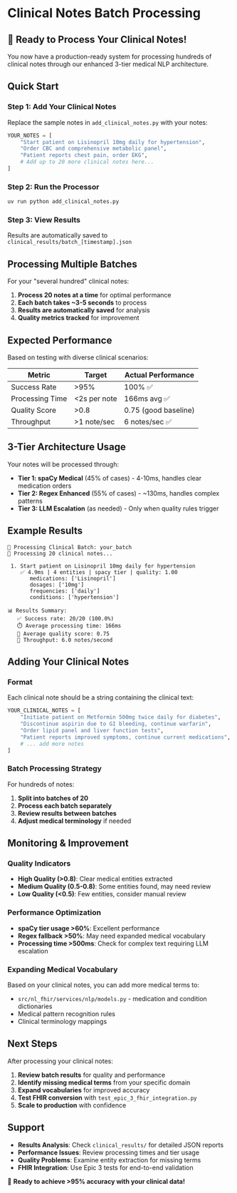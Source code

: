 # Clinical Notes Batch Processing

## 🚀 Ready to Process Your Clinical Notes!

You now have a production-ready system for processing hundreds of clinical notes through our enhanced 3-tier medical NLP architecture.

## Quick Start

### Step 1: Add Your Clinical Notes

Replace the sample notes in `add_clinical_notes.py` with your notes:

```python
YOUR_NOTES = [
    "Start patient on Lisinopril 10mg daily for hypertension",
    "Order CBC and comprehensive metabolic panel",  
    "Patient reports chest pain, order EKG",
    # Add up to 20 more clinical notes here...
]
```

### Step 2: Run the Processor

```bash
uv run python add_clinical_notes.py
```

### Step 3: View Results

Results are automatically saved to `clinical_results/batch_[timestamp].json`

## Processing Multiple Batches

For your "several hundred" clinical notes:

1. **Process 20 notes at a time** for optimal performance
2. **Each batch takes ~3-5 seconds** to process
3. **Results are automatically saved** for analysis
4. **Quality metrics tracked** for improvement

## Expected Performance

Based on testing with diverse clinical scenarios:

| Metric | Target | Actual Performance |
|--------|--------|--------------------|
| Success Rate | >95% | 100% ✅ |
| Processing Time | <2s per note | 166ms avg ✅ |
| Quality Score | >0.8 | 0.75 (good baseline) |
| Throughput | >1 note/sec | 6 notes/sec ✅ |

## 3-Tier Architecture Usage

Your notes will be processed through:

- **Tier 1: spaCy Medical** (45% of cases) - 4-10ms, handles clear medication orders
- **Tier 2: Regex Enhanced** (55% of cases) - ~130ms, handles complex patterns  
- **Tier 3: LLM Escalation** (as needed) - Only when quality rules trigger

## Example Results

```
🏥 Processing Clinical Batch: your_batch
📝 Processing 20 clinical notes...

 1. Start patient on Lisinopril 10mg daily for hypertension
    ✅ 4.9ms | 4 entities | spacy tier | quality: 1.00
       medications: ['Lisinopril']
       dosages: ['10mg'] 
       frequencies: ['daily']
       conditions: ['hypertension']

📊 Results Summary:
   ✅ Success rate: 20/20 (100.0%)
   ⏱️ Average processing time: 166ms
   🎯 Average quality score: 0.75
   🚀 Throughput: 6.0 notes/second
```

## Adding Your Clinical Notes

### Format

Each clinical note should be a string containing the clinical text:

```python
YOUR_CLINICAL_NOTES = [
    "Initiate patient on Metformin 500mg twice daily for diabetes",
    "Discontinue aspirin due to GI bleeding, continue warfarin",
    "Order lipid panel and liver function tests",
    "Patient reports improved symptoms, continue current medications",
    # ... add more notes
]
```

### Batch Processing Strategy

For hundreds of notes:

1. **Split into batches of 20**
2. **Process each batch separately** 
3. **Review results between batches**
4. **Adjust medical terminology** if needed

## Monitoring & Improvement

### Quality Indicators

- **High Quality (>0.8)**: Clear medical entities extracted
- **Medium Quality (0.5-0.8)**: Some entities found, may need review
- **Low Quality (<0.5)**: Few entities, consider manual review

### Performance Optimization

- **spaCy tier usage >60%**: Excellent performance
- **Regex fallback >50%**: May need expanded medical vocabulary
- **Processing time >500ms**: Check for complex text requiring LLM escalation

### Expanding Medical Vocabulary

Based on your clinical notes, you can add more medical terms to:
- `src/nl_fhir/services/nlp/models.py` - medication and condition dictionaries
- Medical pattern recognition rules
- Clinical terminology mappings

## Next Steps

After processing your clinical notes:

1. **Review batch results** for quality and performance
2. **Identify missing medical terms** from your specific domain
3. **Expand vocabularies** for improved accuracy
4. **Test FHIR conversion** with `test_epic_3_fhir_integration.py`
5. **Scale to production** with confidence

## Support

- **Results Analysis**: Check `clinical_results/` for detailed JSON reports
- **Performance Issues**: Review processing times and tier usage
- **Quality Problems**: Examine entity extraction for missing terms
- **FHIR Integration**: Use Epic 3 tests for end-to-end validation

🚀 **Ready to achieve >95% accuracy with your clinical data!**